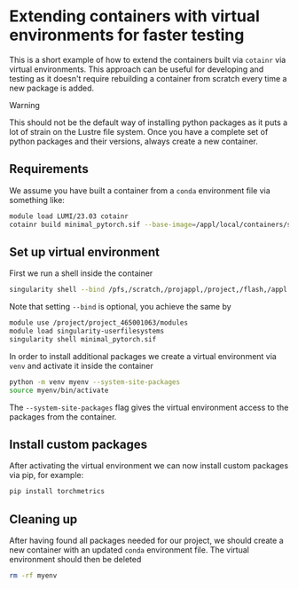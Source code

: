 # Extending containers with virtual environments for faster testing


This is a short example of how to extend the containers built via `cotainr` via virtual environments. This approach can be useful for developing and testing as it doesn't require rebuilding a container from scratch every time a new package is added.

> [!WARNING]
> This should not be the default way of installing python packages as it puts a lot of strain on the Lustre file system. Once you have a complete set of python packages and their versions, always create a new container.

## Requirements

We assume you have built a container from a `conda` environment file via something like:
```bash
module load LUMI/23.03 cotainr
cotainr build minimal_pytorch.sif --base-image=/appl/local/containers/sif-images/lumi-rocm-rocm-5.6.1.sif --conda-env=minimal_pytorch.yml
```

## Set up virtual environment

First we run a shell inside the container
```bash
singularity shell --bind /pfs,/scratch,/projappl,/project,/flash,/appl minimal_pytorch.sif
```
Note that setting `--bind` is optional, you achieve the same by
```bash
module use /project/project_465001063/modules
module load singularity-userfilesystems
singularity shell minimal_pytorch.sif
```

In order to install additional packages we create a virtual environment via `venv` and activate it inside the container
```bash
python -m venv myenv --system-site-packages
source myenv/bin/activate
```
The `--system-site-packages` flag gives the virtual environment access to the packages from the container.

## Install custom packages

After activating the virtual environment we can now install custom packages via pip, for example:
```bash
pip install torchmetrics
```

## Cleaning up
After having found all packages needed for our project, we should create a new container with an updated `conda` environment file. The virtual environment should then be deleted
```bash
rm -rf myenv
```
